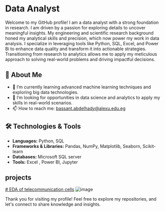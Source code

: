 # Data Analyst

Welcome to my GitHub profile! I am a data analyst with a strong foundation in research. I am driven by a passion for exploring details to uncover meaningful insights. My engineering and scientific research background honed my analytical skills and precision, which now power my work in data analysis. I specialize in leveraging tools like Python, SQL, Excel, and Power Bi to enhance data quality and transform it into actionable strategies. Transitioning from research to analytics allows me to apply my meticulous approach to solving real-world problems and driving impactful decisions.

## 🚀 About Me
- 🌱 I’m currently learning advanced machine learning techniques and exploring big data technologies.
- 💼 I’m looking for opportunities in data science and analytics to apply my skills in real-world scenarios.
- 📫 How to reach me: bassant.abdelhady@alexu.edu.eg

## 🛠️ Technologies & Tools

- **Languages:** Python, SQL
- **Frameworks & Libraries:** Pandas, NumPy, Matplotlib, Seaborn, Scikit-learn
- **Databases:** Microsoft SQL server
- **Tools:** Excel , Power BI, Jupyter

 ## projects 
[# EDA of telecommunication cells](https://github.com/BassantSabra/EDA-project-for-Telecommunication-dataset)
![image](https://github.com/user-attachments/assets/0a96c9cc-27dd-4b1c-a5c5-2cfe1b0fe02c)









Thank you for visiting my profile! Feel free to explore my repositories, and let's connect to share knowledge and insights.
<!---
